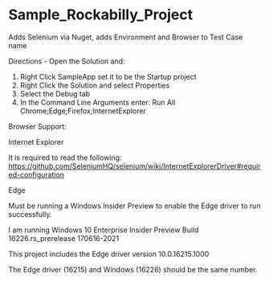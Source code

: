 # Sample_Rockabilly_Project
Adds Selenium via Nuget, adds Environment and Browser to Test Case name

Directions - Open the Solution and:
1. Right Click SampleApp set it to be the Startup project
2. Right Click the Solution and select Properties
3. Select the Debug tab
4. In the Command Line Arguments enter: Run All Chrome;Edge;Firefox;InternetExplorer

Browser Support:

Internet Explorer

It is required to read the following:
https://github.com/SeleniumHQ/selenium/wiki/InternetExplorerDriver#required-configuration

Edge

Must be running a Windows Insider Preview to enable the Edge driver to run successfully.

I am running Windows 10 Enterprise Insider Preview Build 16226.rs_prerelease 170616-2021

This project includes the Edge driver version 10.0.16215.1000

The Edge driver (16215) and Windows (16226) should be the same number.
